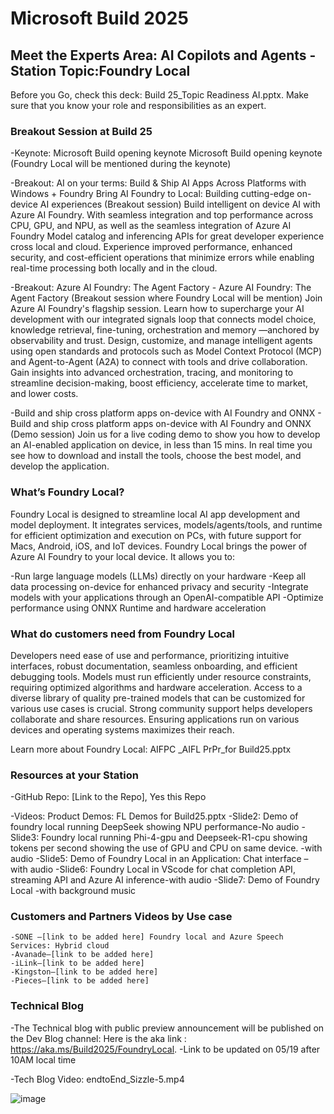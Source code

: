 # Microsoft Build 2025

## Meet the Experts Area: AI Copilots and Agents - Station Topic:Foundry Local

Before you Go, check this deck: Build 25_Topic Readiness AI.pptx. Make sure that you know your role and responsibilities as an expert.

### Breakout Session at Build 25	

-Keynote: Microsoft Build opening keynote
 Microsoft Build opening keynote (Foundry Local will be mentioned during the keynote)

-Breakout: AI on your terms: Build & Ship AI Apps Across Platforms with Windows + Foundry 
Bring AI Foundry to Local: Building cutting-edge on-device AI experiences (Breakout session)
Build intelligent on device AI with Azure AI Foundry. With seamless integration and top performance across CPU, GPU, and NPU, as well as the seamless integration of Azure AI Foundry Model catalog and inferencing APIs for great developer experience cross local and cloud. Experience improved performance, enhanced security, and cost-efficient operations that minimize errors while enabling real-time processing both locally and in the cloud.

-Breakout: Azure AI Foundry: The Agent Factory - Azure AI Foundry: The Agent Factory (Breakout session where Foundry Local will be mention)
Join Azure AI Foundry's flagship session. Learn how to supercharge your AI development with our integrated signals loop that connects model choice, knowledge retrieval, fine-tuning, orchestration and memory —anchored by observability and trust. Design, customize, and manage intelligent agents using open standards and protocols such as Model Context Protocol (MCP) and Agent-to-Agent (A2A) to connect with tools and drive collaboration. Gain insights into advanced orchestration, tracing, and monitoring to streamline decision-making, boost efficiency, accelerate time to market, and lower costs.

-Build and ship cross platform apps on-device with AI Foundry and ONNX - Build and ship cross platform apps on-device with AI Foundry and ONNX (Demo session)
Join us for a live coding demo to show you how to develop an AI-enabled application on device, in less than 15 mins. In real time you see how to download and install the tools, choose the best model, and develop the application.

### What’s Foundry Local?

Foundry Local is designed to streamline local AI app development and model deployment. It integrates services, models/agents/tools, and runtime for efficient optimization and execution on PCs, with future support for Macs, Android, iOS, and IoT devices. Foundry Local brings the power of Azure AI Foundry to your local device. It allows you to:

-Run large language models (LLMs) directly on your hardware
-Keep all data processing on-device for enhanced privacy and security
-Integrate models with your applications through an OpenAI-compatible API
-Optimize performance using ONNX Runtime and hardware acceleration


### What do customers need from Foundry Local
Developers need ease of use and performance, prioritizing intuitive interfaces, robust documentation, seamless onboarding, and efficient debugging tools. Models must run efficiently under resource constraints, requiring optimized algorithms and hardware acceleration.
Access to a diverse library of quality pre-trained models that can be customized for various use cases is crucial. Strong community support helps developers collaborate and share resources. Ensuring applications run on various devices and operating systems maximizes their reach.

Learn more about Foundry Local: AIFPC _AIFL PrPr_for Build25.pptx

### Resources at your Station
-GitHub Repo: [Link to the Repo], Yes this Repo

-Videos: Product Demos: FL Demos for Build25.pptx
    -Slide2: Demo of foundry local running DeepSeek showing NPU performance-No audio
    -Slide3: Foundry local running Phi-4-gpu and Deepseek-R1-cpu showing tokens per second showing the use of GPU and CPU on same device. -with audio
    -Slide5: Demo of Foundry Local in an Application: Chat interface – with audio
    -Slide6: Foundry Local in VScode for chat completion API, streaming API and Azure AI inference-with audio
    -Slide7: Demo of Foundry Local -with background music

### Customers and Partners Videos by Use case
    -SONE –[link to be added here] Foundry local and Azure Speech Services: Hybrid cloud
    -Avanade–[link to be added here]
    -iLink–[link to be added here]
    -Kingston–[link to be added here]
    -Pieces–[link to be added here]

### Technical Blog 
-The Technical blog with public preview announcement will be published on the Dev Blog channel: 
Here is the aka link : https://aka.ms/Build2025/FoundryLocal. -Link to be updated on 05/19 after 10AM local time

-Tech Blog Video: endtoEnd_Sizzle-5.mp4

![image](https://github.com/user-attachments/assets/9730c9d9-0887-4115-88d9-70f71036149e)
